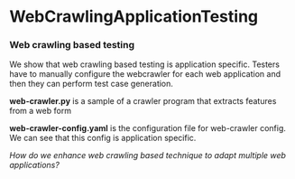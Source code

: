 # WebCrawlingApplicationTesting

### Web crawling based testing

We show that web crawling based testing is application specific. Testers have to manually configure the webcrawler for each web application
and then they can perform test case generation.

**web-crawler.py** is a sample of a crawler program that extracts features from a web form

**web-crawler-config.yaml** is the configuration file for web-crawler config. We can see that this config is application specific.


*How do we enhance web crawling based technique to adapt multiple web applications?*